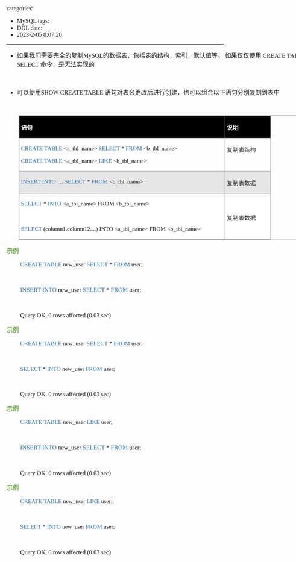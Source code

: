 categories:
- MySQL
tags:
- DDL
date:
- 2023-2-05 8:07:20
---

<body lang=zh-CN style='font-family:"Microsoft YaHei UI";font-size:12.0pt'>
<!--StartFragment-->

<div style='direction:ltr;border-width:100%'>

<div style='direction:ltr;margin-top:0in;margin-left:0in;width:8.6104in'>

<div style='direction:ltr;margin-top:0in;margin-left:0in;width:8.6104in'>

<ul type=disc style='direction:ltr;unicode-bidi:embed;margin-top:0in;
 margin-bottom:0in'>
 <li style='margin-top:0;margin-bottom:0;vertical-align:middle'><span
     style='font-family:"Microsoft YaHei UI";font-size:12.0pt' lang=zh-CN>如果我们需要完全的复制</span><span
     style='font-family:"Comic Sans MS";font-size:12.0pt' lang=zh-CN>MySQL</span><span
     style='font-family:"Microsoft YaHei UI";font-size:12.0pt' lang=zh-CN>的数据表，包括表的结构，索引，默认值等。
     如果仅仅使用</span><span style='font-family:"Comic Sans MS";font-size:12.0pt'
     lang=en-US> </span><span style='font-family:"Comic Sans MS";font-size:
     12.0pt' lang=zh-CN>CREATE TABLE ... SELECT </span><span style='font-family:
     "Microsoft YaHei UI";font-size:12.0pt' lang=zh-CN>命令，是无法实现的</span></li>
</ul>

<p style='margin-left:.375in;font-family:"Comic Sans MS";font-size:
12.0pt'>&nbsp;</p>

<ul type=disc style='direction:ltr;unicode-bidi:embed;margin-top:0in;
 margin-bottom:0in'>
 <li style='margin-top:0;margin-bottom:0;vertical-align:middle'><span
     style='font-family:"Microsoft YaHei UI";font-size:12.0pt' lang=zh-CN>可以使用</span><span
     style='font-family:"Comic Sans MS";font-size:12.0pt' lang=en-US>SHOW
     CREATE TABLE </span><span style='font-family:"Microsoft YaHei UI";
     font-size:12.0pt' lang=zh-CN>语句对表名更改后进行创建，也可以组合以下语句分别复制到表中</span></li>
</ul>

<p style='margin-left:.375in;font-family:"Comic Sans MS";font-size:
12.0pt'>&nbsp;</p>

<div style='direction:ltr'>

<table border=1 cellpadding=0 cellspacing=0 valign=top style='direction:ltr;
 border-collapse:collapse;border-style:solid;border-color:#A3A3A3;border-width:
 1pt;margin-left:.3333in' title="" summary="">
 <tr>
  <td style='border-style:solid;border-color:#A3A3A3;border-width:1pt;
  background-color:black;vertical-align:top;width:5.5972in;padding:2.0pt 3.0pt 2.0pt 3.0pt'>
  <p style='font-family:"Microsoft YaHei UI";font-size:11.5pt;
  color:white'><span style='font-weight:bold'>语句</span></p>
  </td>
  <td style='border-style:solid;border-color:#A3A3A3;border-width:1pt;
  background-color:black;vertical-align:top;width:1.1631in;padding:2.0pt 3.0pt 2.0pt 3.0pt'>
  <p style='font-family:"Microsoft YaHei UI";font-size:11.5pt;
  color:white'><span style='font-weight:bold'>说明</span></p>
  </td>
 </tr>
 <tr>
  <td style='border-style:solid;border-color:#A3A3A3;border-width:1pt;
  vertical-align:top;width:5.5972in;padding:2.0pt 3.0pt 2.0pt 3.0pt'>
  <p style='font-family:"Comic Sans MS";font-size:11.5pt'><span
  style='color:#2E75B5' lang=en-US>CREATE</span><span style='color:#2E75B5'
  lang=zh-CN> </span><span style='color:#2E75B5' lang=en-US>TABLE</span><span
  lang=zh-CN> </span><span lang=en-US>&lt;a_tbl_name&gt;</span><span
  lang=zh-CN> </span><span style='color:#2E75B5' lang=en-US>SELECT</span><span
  lang=zh-CN> * </span><span style='color:#2E75B5' lang=en-US>FROM</span><span
  lang=zh-CN> </span><span lang=en-US>&lt;b_tbl_name&gt;</span></p>
  <p style='font-family:"Comic Sans MS";font-size:11.5pt'><span
  style='color:#2E75B5' lang=en-US>CREATE</span><span style='color:#2E75B5'
  lang=zh-CN> </span><span style='color:#2E75B5' lang=en-US>TABLE</span><span
  lang=zh-CN> </span><span lang=en-US>&lt;a_tbl_name&gt;</span><span
  lang=zh-CN> </span><span style='color:#2E75B5' lang=en-US>LIKE</span><span
  lang=zh-CN> </span><span lang=en-US>&lt;b_tbl_name&gt;</span></p>
  </td>
  <td style='border-style:solid;border-color:#A3A3A3;border-width:1pt;
  vertical-align:top;width:1.1631in;padding:2.0pt 3.0pt 2.0pt 3.0pt'>
  <p style='font-family:"Microsoft YaHei UI";font-size:11.5pt'>复制表结构</p>
  </td>
 </tr>
 <tr>
  <td style='border-style:solid;border-color:#A3A3A3;border-width:1pt;
  background-color:#E7E6E6;vertical-align:top;width:5.5972in;padding:2.0pt 3.0pt 2.0pt 3.0pt'>
  <p style='font-family:"Comic Sans MS";font-size:11.5pt'><span
  style='color:#2E75B5' lang=en-US>INSERT INTO</span><span lang=en-US> … </span><span
  style='color:#2E75B5' lang=en-US>SELECT</span><span lang=zh-CN> * </span><span
  style='color:#2E75B5' lang=en-US>FROM</span><span lang=zh-CN> </span><span
  lang=en-US>&lt;b_tbl_name&gt;</span></p>
  </td>
  <td style='border-style:solid;border-color:#A3A3A3;border-width:1pt;
  background-color:#E7E6E6;vertical-align:top;width:1.1631in;padding:2.0pt 3.0pt 2.0pt 3.0pt'>
  <p style='font-family:"Microsoft YaHei UI";font-size:11.5pt'>复制表数据</p>
  </td>
 </tr>
 <tr>
  <td style='border-style:solid;border-color:#A3A3A3;border-width:1pt;
  background-color:white;vertical-align:top;width:5.5972in;padding:2.0pt 3.0pt 2.0pt 3.0pt'>
  <p style='font-family:"Comic Sans MS";font-size:11.5pt'><span
  style='color:#2E75B5' lang=en-US>SELECT</span><span lang=en-US> *</span><span
  lang=zh-CN> </span><span style='color:#2E75B5' lang=en-US>INTO</span><span
  lang=en-US> &lt;a_tbl_name&gt; FROM &lt;b_tbl_name&gt;</span></p>
  <p style='font-family:"Comic Sans MS";font-size:11.5pt'
  lang=en-US>&nbsp;</p>
  <p style='font-family:"Comic Sans MS";font-size:11.5pt'><span
  style='color:#2E75B5' lang=zh-CN>SELECT</span><span lang=zh-CN>
  (column1,column12,...)</span><span lang=en-US> INTO &lt;a_tbl_name&gt; FROM
  &lt;b_tbl_name&gt;</span></p>
  </td>
  <td style='border-style:solid;border-color:#A3A3A3;border-width:1pt;
  background-color:white;vertical-align:top;width:1.1631in;padding:2.0pt 3.0pt 2.0pt 3.0pt'>
  <p style='font-family:"Comic Sans MS";font-size:11.5pt'>&nbsp;</p>
  <p style='font-family:"Microsoft YaHei UI";font-size:11.5pt'>复制表数据</p>
  </td>
 </tr>
</table>

</div>

<p style='font-family:"Microsoft YaHei UI";font-size:12.0pt;
color:#70AD47'><span style='font-weight:bold'>示例</span></p>

<p style='margin-left:.375in;font-family:"Comic Sans MS";font-size:
11.5pt'><span style='color:#2E75B5' lang=en-US>CREATE</span><span
style='color:#2E75B5' lang=zh-CN> </span><span style='color:#2E75B5'
lang=en-US>TABLE</span><span lang=zh-CN> </span><span lang=en-US>new_user</span><span
lang=zh-CN> </span><span style='color:#2E75B5' lang=en-US>SELECT</span><span
lang=zh-CN> * </span><span style='color:#2E75B5' lang=en-US>FROM</span><span
lang=zh-CN> </span><span lang=en-US>user;</span></p>

<p style='font-family:"Comic Sans MS";font-size:12.0pt;color:#70AD47'>&nbsp;</p>

<p style='margin-left:.375in;font-family:"Comic Sans MS";font-size:
12.0pt'><span style='color:#2E75B5' lang=zh-CN>INSERT INTO </span><span
lang=en-US>new_user</span><span lang=zh-CN> </span><span style='color:#2E75B5'
lang=zh-CN>SELECT</span><span lang=zh-CN> * </span><span style='color:#2E75B5'
lang=zh-CN>FROM </span><span lang=en-US>user</span><span lang=zh-CN>;</span></p>

<p style='margin-left:.375in;font-family:"Comic Sans MS";font-size:
12.0pt'>&nbsp;</p>

<p style='margin-left:.375in;font-family:"Comic Sans MS";font-size:
12.0pt'>Query OK, 0 rows affected (0.03 sec)</p>

<p style='font-family:"Microsoft YaHei UI";font-size:12.0pt;
color:#70AD47'><span style='font-weight:bold'>示例</span></p>

<p style='margin-left:.375in;font-family:"Comic Sans MS";font-size:
11.5pt'><span style='color:#2E75B5' lang=en-US>CREATE</span><span
style='color:#2E75B5' lang=zh-CN> </span><span style='color:#2E75B5'
lang=en-US>TABLE</span><span lang=zh-CN> </span><span lang=en-US>new_user</span><span
lang=zh-CN> </span><span style='color:#2E75B5' lang=en-US>SELECT</span><span
lang=zh-CN> * </span><span style='color:#2E75B5' lang=en-US>FROM</span><span
lang=zh-CN> </span><span lang=en-US>user;</span></p>

<p style='margin-left:.375in;font-family:"Comic Sans MS";font-size:
12.0pt'>&nbsp;</p>

<p style='margin-left:.375in;font-family:"Comic Sans MS";font-size:
11.5pt'><span style='color:#2E75B5' lang=en-US>SELECT</span><span lang=en-US> *</span><span
lang=zh-CN> </span><span style='color:#2E75B5' lang=en-US>INTO</span><span
lang=en-US> new_user </span><span style='color:#2E75B5' lang=en-US>FROM</span><span
lang=en-US> user;</span></p>

<p style='margin-left:.375in;font-family:"Comic Sans MS";font-size:
11.5pt' lang=en-US>&nbsp;</p>

<p style='margin-left:.375in;font-family:"Comic Sans MS";font-size:
12.0pt'>Query OK, 0 rows affected (0.03 sec)</p>

<p style='font-family:"Microsoft YaHei UI";font-size:12.0pt;
color:#70AD47'><span style='font-weight:bold'>示例</span></p>

<p style='margin-left:.375in;font-family:"Comic Sans MS";font-size:
11.5pt'><span style='color:#2E75B5' lang=en-US>CREATE</span><span
style='color:#2E75B5' lang=zh-CN> </span><span style='color:#2E75B5'
lang=en-US>TABLE</span><span lang=zh-CN> </span><span lang=en-US>new_user</span><span
lang=zh-CN> </span><span style='color:#2E75B5' lang=en-US>LIKE</span><span
lang=zh-CN> </span><span lang=en-US>user;</span></p>

<p style='font-family:"Comic Sans MS";font-size:12.0pt;color:#70AD47'>&nbsp;</p>

<p style='margin-left:.375in;font-family:"Comic Sans MS";font-size:
12.0pt'><span style='color:#2E75B5' lang=zh-CN>INSERT INTO </span><span
lang=en-US>new_user</span><span lang=zh-CN> </span><span style='color:#2E75B5'
lang=zh-CN>SELECT</span><span lang=zh-CN> * </span><span style='color:#2E75B5'
lang=zh-CN>FROM </span><span lang=en-US>user</span><span lang=zh-CN>;</span></p>

<p style='margin-left:.375in;font-family:"Comic Sans MS";font-size:
12.0pt'>&nbsp;</p>

<p style='margin-left:.375in;font-family:"Comic Sans MS";font-size:
12.0pt'>Query OK, 0 rows affected (0.03 sec)</p>

<p style='font-family:"Microsoft YaHei UI";font-size:12.0pt;
color:#70AD47'><span style='font-weight:bold'>示例</span></p>

<p style='margin-left:.375in;font-family:"Comic Sans MS";font-size:
11.5pt'><span style='color:#2E75B5' lang=en-US>CREATE</span><span
style='color:#2E75B5' lang=zh-CN> </span><span style='color:#2E75B5'
lang=en-US>TABLE</span><span lang=zh-CN> </span><span lang=en-US>new_user</span><span
lang=zh-CN> </span><span style='color:#2E75B5' lang=en-US>LIKE</span><span
lang=zh-CN> </span><span lang=en-US>user;</span></p>

<p style='margin-left:.375in;font-family:"Comic Sans MS";font-size:
12.0pt'>&nbsp;</p>

<p style='margin-left:.375in;font-family:"Comic Sans MS";font-size:
11.5pt'><span style='color:#2E75B5' lang=en-US>SELECT</span><span lang=en-US> *</span><span
lang=zh-CN> </span><span style='color:#2E75B5' lang=en-US>INTO</span><span
lang=en-US> new_user </span><span style='color:#2E75B5' lang=en-US>FROM</span><span
lang=en-US> user;</span></p>

<p style='margin-left:.375in;font-family:"Comic Sans MS";font-size:
11.5pt' lang=en-US>&nbsp;</p>

<p style='margin-left:.375in;font-family:"Comic Sans MS";font-size:
12.0pt'>Query OK, 0 rows affected (0.03 sec)</p>

</div>

</div>

</div>

<!--EndFragment-->
</body>